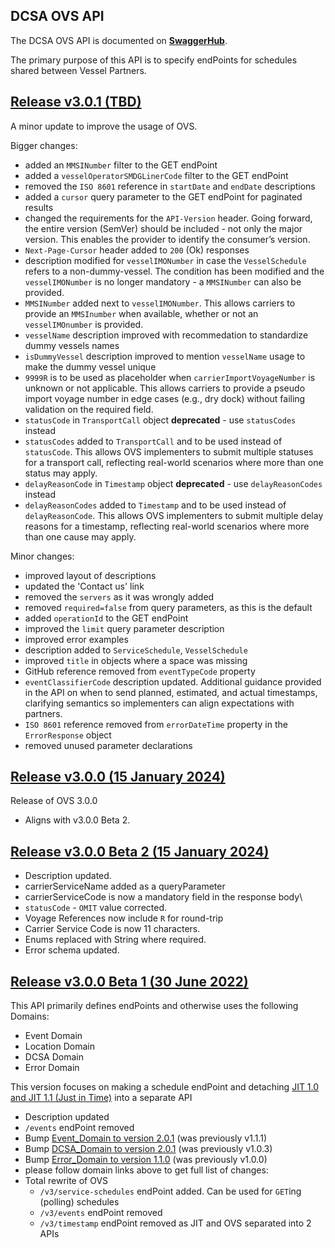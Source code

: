 ## DCSA OVS API

The DCSA OVS API is documented on [**SwaggerHub**](https://app.swaggerhub.com/apis-docs/dcsaorg/DCSA_OVS).

The primary purpose of this API is to specify endPoints for schedules shared between Vessel Partners. 

<a name="v301"></a>[Release v3.0.1 (TBD)](https://app.swaggerhub.com/apis-docs/dcsaorg/DCSA_OVS/3.0.1)
---
A minor update to improve the usage of OVS.

Bigger changes:
- added an `MMSINumber` filter to the GET endPoint
- added a `vesselOperatorSMDGLinerCode` filter to the GET endPoint
- removed the `ISO 8601` reference in `startDate` and `endDate` descriptions
- added a `cursor` query parameter to the GET endPoint for paginated results
- changed the requirements for the `API-Version` header. Going forward, the entire version (SemVer) should be included - not only the major version. This enables the provider to identify the consumer’s version.
- `Next-Page-Cursor` header added to `200` (Ok) responses
- description modified for `vesselIMONumber` in case the `VesselSchedule` refers to a non-dummy-vessel. The condition has been modified and the `vesselIMONumber` is no longer mandatory - a `MMSINumber` can also be provided.
- `MMSINumber` added next to `vesselIMONumber`. This allows carriers to provide an `MMSInumber` when available, whether or not an `vesselIMOnumber` is provided.
- `vesselName` description improved with recommedation to standardize dummy vessels names
- `isDummyVessel` description improved to mention `vesselName` usage to make the dummy vessel unique
- `9999R` is to be used as placeholder when `carrierImportVoyageNumber` is unknown or not applicable. This allows carriers to provide a pseudo import voyage number in edge cases (e.g., dry dock) without failing validation on the required field.
- `statusCode` in `TransportCall` object **deprecated** - use `statusCodes` instead
- `statusCodes` added to `TransportCall` and to be used instead of `statusCode`. This allows OVS implementers to submit multiple statuses for a transport call, reflecting real-world scenarios where more than one status may apply.
- `delayReasonCode` in `Timestamp` object **deprecated** - use `delayReasonCodes` instead
- `delayReasonCodes` added to `Timestamp` and to be used instead of `delayReasonCode`. This allows OVS implementers to submit multiple delay reasons for a timestamp, reflecting real-world scenarios where more than one cause may apply.

Minor changes:
- improved layout of descriptions
- updated the 'Contact us' link
- removed the `servers` as it was wrongly added
- removed `required=false` from query parameters, as this is the default
- added `operationId` to the GET endPoint
- improved the `limit` query parameter description
- improved error examples
- description added to `ServiceSchedule`, `VesselSchedule`
- improved `title` in objects where a space was missing
- GitHub reference removed from `eventTypeCode` property
- `eventClassifierCode` description updated. Additional guidance provided in the API on when to send planned, estimated, and actual timestamps, clarifying semantics so implementers can align expectations with partners.
- `ISO 8601` reference removed from `errorDateTime` property in the `ErrorResponse` object
- removed unused parameter declarations


<a name="v300"></a>[Release v3.0.0 (15 January 2024)](https://app.swaggerhub.com/apis-docs/dcsaorg/DCSA_OVS/3.0.0)
---
Release of OVS 3.0.0

- Aligns with v3.0.0 Beta 2.


<a name="v300B2"></a>[Release v3.0.0 Beta 2 (15 January 2024)](https://app.swaggerhub.com/apis-docs/dcsaorg/DCSA_OVS/3.0.0-Beta-2)
---
- Description updated.
-	carrierServiceName added as a queryParameter
-	carrierServiceCode is now a mandatory field in the response body\
- `statusCode` - `OMIT` value corrected.
- Voyage References now include `R` for round-trip
- Carrier Service Code is now 11 characters.
- Enums replaced with String where required.
- Error schema updated.


<a name="v300B1"></a>[Release v3.0.0 Beta 1 (30 June 2022)](https://app.swaggerhub.com/apis-docs/dcsaorg/DCSA_OVS/3.0.0-Beta-1)
---
This API primarily defines endPoints and otherwise uses the following Domains:
- Event Domain
- Location Domain
- DCSA Domain
- Error Domain

This version focuses on making a schedule endPoint and detaching [JIT 1.0 and JIT 1.1 (Just in Time)](https://github.com/dcsaorg/DCSA-OpenAPI/tree/master/jit/v1) into a separate API

- Description updated
- `/events` endPoint removed
- Bump [Event_Domain to version 2.0.1](https://github.com/dcsaorg/DCSA-OpenAPI/tree/master/domain/event#v201) (was previously v1.1.1)
- Bump [DCSA_Domain to version 2.0.1](https://github.com/dcsaorg/DCSA-OpenAPI/tree/master/domain/dcsa#v201) (was previously v1.0.3)
- Bump [Error_Domain to version 1.1.0](https://github.com/dcsaorg/DCSA-OpenAPI/tree/master/domain/error#v110) (was previously v1.0.0)
- please follow domain links above to get full list of changes:
- Total rewrite of OVS
  - `/v3/service-schedules` endPoint added. Can be used for `GET`ing (polling) schedules
  - `/v3/events` endPoint removed
  - `/v3/timestamp` endPoint removed as JIT and OVS separated into 2 APIs
